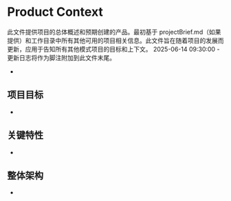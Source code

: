 # Product Context

此文件提供项目的总体概述和预期创建的产品。最初基于 projectBrief.md（如果提供）和工作目录中所有其他可用的项目相关信息。此文件旨在随着项目的发展而更新，应用于告知所有其他模式项目的目标和上下文。
2025-06-14 09:30:00 - 更新日志将作为脚注附加到此文件末尾。

*

## 项目目标

*   

## 关键特性

*   

## 整体架构

*